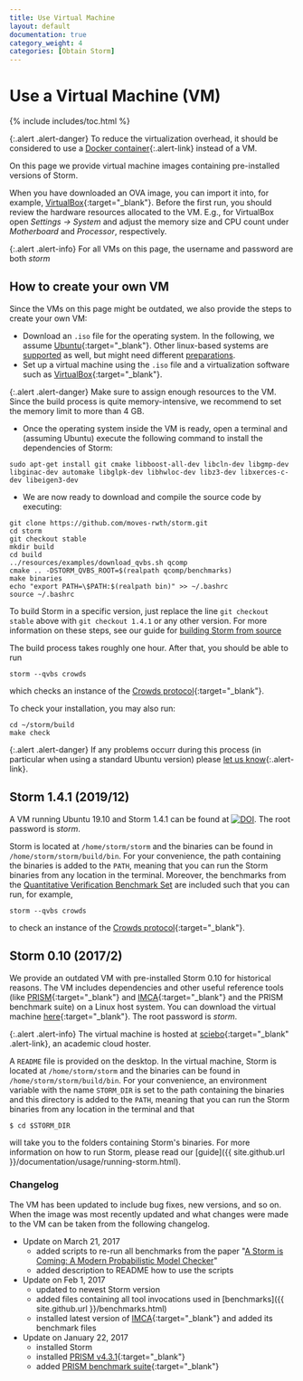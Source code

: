 ```yaml
---
title: Use Virtual Machine
layout: default
documentation: true
category_weight: 4
categories: [Obtain Storm]
---
```


<h1>Use a Virtual Machine (VM)</h1>

{% include includes/toc.html %}

{:.alert .alert-danger}
To reduce the virtualization overhead, it should be considered to use a [Docker container](docker.html){:.alert-link} instead of a VM.

On this page we provide virtual machine images containing pre-installed versions of Storm.

When you have downloaded an OVA image, you can import it into, for example, [VirtualBox](https://www.virtualbox.org){:target="_blank"}. Before the first run, you should review the hardware resources allocated to the VM. E.g., for VirtualBox open *Settings → System* and adjust the memory size and CPU count under *Motherboard* and *Processor*, respectively.

{:.alert .alert-info}
For all VMs on this page, the username and password are both *storm* 

## How to create your own VM
Since the VMs on this page might be outdated, we also provide the steps to create your own VM:

* Download an `.iso` file for the operating system. In the following, we assume [Ubuntu](https://ubuntu.com/download/desktop){:target="_blank"}. Other linux-based systems are [supported](build.html#supported-operating-systems) as well, but might need different [preparations](dependencies.html#os-specific-preparations).
* Set up a virtual machine using the `.iso` file and a virtualization software such as [VirtualBox](https://www.virtualbox.org/){:target="_blank"}.

{:.alert .alert-danger}
Make sure to assign enough resources to the VM. Since the build process is quite memory-intensive, we recommend to set the memory limit to more than 4 GB.

* Once the operating system inside the VM is ready, open a terminal and (assuming Ubuntu) execute the following command to install the dependencies of Storm:
```console
sudo apt-get install git cmake libboost-all-dev libcln-dev libgmp-dev libginac-dev automake libglpk-dev libhwloc-dev libz3-dev libxerces-c-dev libeigen3-dev
```

* We are now ready to download and compile the source code by executing:
``` console
git clone https://github.com/moves-rwth/storm.git
cd storm
git checkout stable
mkdir build
cd build
../resources/examples/download_qvbs.sh qcomp
cmake .. -DSTORM_QVBS_ROOT=$(realpath qcomp/benchmarks)
make binaries
echo "export PATH=\$PATH:$(realpath bin)" >> ~/.bashrc
source ~/.bashrc
```
To build Storm in a specific version, just replace the line `git checkout stable` above with `git checkout 1.4.1` or any other version.
For more information on these steps, see our guide for [building Storm from source](build.html)

The build process takes roughly one hour. After that, you should be able to run
```console
storm --qvbs crowds
```
which checks an instance of the [Crowds protocol](http://qcomp.org/benchmarks/index.html#crowds){:target="_blank"}.

To check your installation, you may also run:
```console
cd ~/storm/build
make check
```

{:.alert .alert-danger}
If any problems occurr during this process (in particular when using a standard Ubuntu version) please [let us know](troubleshooting.html#file-an-issue){:.alert-link}.

## Storm 1.4.1 (2019/12)

A VM running Ubuntu 19.10 and Storm 1.4.1 can be found at [![DOI](https://zenodo.org/badge/DOI/10.5281/zenodo.3585795.svg)](https://doi.org/10.5281/zenodo.3585795). The root password is *storm*.

Storm is located at `/home/storm/storm` and the binaries can be found in `/home/storm/storm/build/bin`. For your convenience, the path containing the binaries is added to the `PATH`, meaning that you can run the Storm binaries from any location in the terminal. Moreover, the benchmarks from the [Quantitative Verification Benchmark Set](http://qcomp.org/benchmarks/) are included such that you can run, for example,
```console
storm --qvbs crowds
```
to check an instance of the [Crowds protocol](http://qcomp.org/benchmarks/index.html#crowds){:target="_blank"}.

## Storm 0.10 (2017/2)

We provide an outdated VM with pre-installed Storm 0.10 for historical reasons. The VM includes dependencies and other useful reference tools (like [PRISM](http://www.prismmodelchecker.org/){:target="_blank"} and [IMCA](https://github.com/buschko/imca){:target="_blank"} and the PRISM benchmark suite) on a Linux host system. You can download the virtual machine [here](https://rwth-aachen.sciebo.de/index.php/s/nthEAQL4o49zkYp){:target="_blank"}.
The root password is *storm*.

{:.alert .alert-info}
The virtual machine is hosted at [sciebo](https://www.sciebo.de/en/){:target="_blank" .alert-link}, an academic cloud hoster.

A `README` file is provided on the desktop. In the virtual machine, Storm is located at `/home/storm/storm` and the binaries can be found in `/home/storm/storm/build/bin`. For your convenience, an environment variable with the name `STORM_DIR` is set to the path containing the binaries and this directory is added to the `PATH`, meaning that you can run the Storm binaries from any location in the terminal and that
```console
$ cd $STORM_DIR
```
will take you to the folders containing Storm's binaries. For more information on how to run Storm, please read our [guide]({{ site.github.url }}/documentation/usage/running-storm.html).

<h3>Changelog</h3>

The VM has been updated to include bug fixes, new versions, and so on. When the image was most recently updated and what changes were made to the VM can be taken from the following changelog.

* Update on March 21, 2017
	- added scripts to re-run all benchmarks from the paper "[A Storm is Coming: A Modern Probabilistic Model Checker](http://doi.org/10.1007/978-3-319-63390-9_31)"
	- added description to README how to use the scripts
* Update on Feb 1, 2017
	- updated to newest Storm version
	- added files containing all tool invocations used in [benchmarks]({{ site.github.url }}/benchmarks.html)
	- installed latest version of [IMCA](https://github.com/buschko/imca){:target="_blank"} and added its benchmark files
*  Update on January 22, 2017
	- installed Storm
	- installed [PRISM v4.3.1](http://www.prismmodelchecker.org/download.php){:target="_blank"}
	- added [PRISM benchmark suite](https://github.com/prismmodelchecker/prism-benchmarks/){:target="_blank"}
